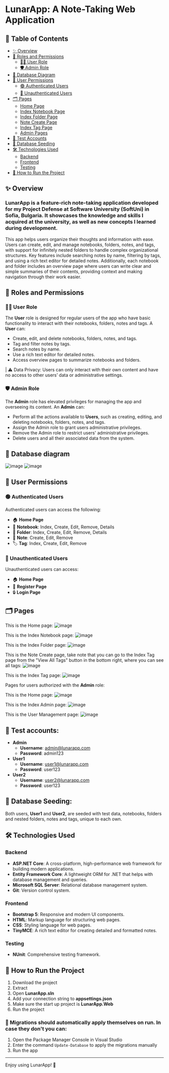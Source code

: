 # LunarApp: A Note-Taking Web Application

## 📑 Table of Contents
- [✨ Overview](#overview)
- [🔧 Roles and Permissions](#roles-and-permissions)
  - [🧑‍💻 User Role](#user-role)
  - [🛡️ Admin Role](#admin-role)
- [💾 Database Diagram](#database-diagram)
- [🧾 User Permissions](#user-permissions)
  - [🟢 Authenticated Users](#authenticated-users)
  - [🔴 Unauthenticated Users](#unauthenticated-users)
- [🗂 Pages](#pages)
  - [Home Page](#home-page)
  - [Index Notebook Page](#index-notebook-page)
  - [Index Folder Page](#index-folder-page)
  - [Note Create Page](#note-create-page)
  - [Index Tag Page](#index-tag-page)
  - [Admin Pages](#admin-pages)
- [🔑 Test Accounts](#test-accounts)
- [🌱 Database Seeding](#database-seeding)
- [🛠️ Technologies Used](#technologies-used)
  - [Backend](#backend)
  - [Frontend](#frontend)
  - [Testing](#testing)
- [🚀 How to Run the Project](#how-to-run-the-project)

## ✨ Overview
### LunarApp is a feature-rich note-taking application developed for my Project Defense at Software University (SoftUni) in Sofia, Bulgaria. It showcases the knowledge and skills I acquired at the university, as well as new concepts I learned during development.
This app helps users organize their thoughts and information with ease. Users can create, edit, and manage notebooks, folders, notes, and tags, with support for infinitely nested folders to handle complex organizational structures. Key features include searching notes by name, filtering by tags, and using a rich text editor for detailed notes. Additionally, each notebook and folder includes an overview page where users can write clear and simple summaries of their contents, providing context and making navigation through their work easier.

## 🔧 Roles and Permissions
### 🧑‍💻 User Role

The **User** role is designed for regular users of the app who have basic functionality to interact with their notebooks, folders, notes and tags. A **User** can:

- Create, edit, and delete notebooks, folders, notes, and tags.
- Tag and filter notes by tags.
- Search notes by name.
- Use a rich text editor for detailed notes.
- Access overview pages to summarize notebooks and folders.

| ⚠️ Data Privacy: Users can only interact with their own content and have no access to other users’ data or administrative settings.

### 🛡️ Admin Role

The **Admin** role has elevated privileges for managing the app and overseeing its content. An **Admin** can:

- Perform all the actions available to **Users**, such as creating, editing, and deleting notebooks, folders, notes, and tags.
- Assign the Admin role to grant users administrative privileges.
- Remove the Admin role to restrict users' administrative privileges.
- Delete users and all their associated data from the system.

## 💾 Database diagram

![image](https://github.com/user-attachments/assets/fe23f24d-4046-4300-893d-08761505b9ab)
![image](https://github.com/user-attachments/assets/29e682fa-f3c4-48ec-8d2f-2504ff55cd18)

## 🧾 User Permissions

### 🟢 Authenticated Users
Authenticated users can access the following:
- 🏠 **Home Page**
- 📔 **Notebook**: Index, Create, Edit, Remove, Details
- 📂 **Folder**: Index, Create, Edit, Remove, Details
- 📝 **Note**: Create, Edit, Remove
- 🏷️ **Tag**: Index, Create, Edit, Remove

### 🔴 Unauthenticated Users
Unauthenticated users can access:
- 🏠 **Home Page**
- 🔐 **Register Page**
- 🔒 **Login Page**


## 🗂 Pages

This is the Home page:
![image](https://github.com/user-attachments/assets/1c7eb8c7-30fc-4745-ba54-b0eca21c90b8)

This is the Index Notebook page:
![image](https://github.com/user-attachments/assets/87c17550-5cde-412f-84e0-2d44aec51dd1)

This is the Index Folder page:
![image](https://github.com/user-attachments/assets/1e61ced0-a15b-436d-a23d-067d38649897)

This is the Note Create page, take note that you can go to the Index Tag page from the "View All Tags" button in the bottom right, where you can see all tags:
![image](https://github.com/user-attachments/assets/475c77ba-7dc9-47af-a873-99a302d62e76)

This is the Index Tag page:
![image](https://github.com/user-attachments/assets/38d654ee-e323-4acf-865d-79da2785735d)

Pages for users authorized with the **Admin** role:

This is the Home page:
![image](https://github.com/user-attachments/assets/40779645-f17b-4ccf-a200-33263de0d963)

This is the Index Admin page:
![image](https://github.com/user-attachments/assets/f74c621c-87a5-4fa0-a4a8-ec344bb7b0d8)

This is the User Management page:
![image](https://github.com/user-attachments/assets/64f2dee6-16d9-40d2-aa6c-8e471317c6af)

## 🔑 Test accounts:
- **Admin**
  - **Username**: admin@lunarapp.com
  - **Password**: admin123
- **User1**
  - **Username**: user1@lunarapp.com
  - **Password**: user123
- **User2**
  - **Username**: user2@lunarapp.com
  - **Password**: user123

## 🌱 Database Seeding:
Both users, **User1** and **User2**, are seeded with test data, notebooks, folders and nested folders, notes and tags, unique to each own.

## 🛠️ Technologies Used

### Backend
- **ASP.NET Core**: A cross-platform, high-performance web framework for building modern applications.
- **Entity Framework Core**: A lightweight ORM for .NET that helps with database management and queries.
- **Microsoft SQL Server**: Relational database management system.
- **Git**: Version control system.
### Frontend
- **Bootstrap 5**: Responsive and modern UI components.
- **HTML**: Markup language for structuring web pages.
- **CSS**: Styling language for web pages.
- **TinyMCE**: A rich text editor for creating detailed and formatted notes.
### Testing
- **NUnit**: Comprehensive testing framework.

## 🚀 How to Run the Project
1. Download the project
2. Extract
3. Open **LunarApp.sln**
4. Add your connection string to **appsettings.json**
5. Make sure the start up project is **LunarApp.Web**
6. Run the project

### 🌟 Migrations should automatically apply themselves on run. In case they don't you can:
1. Open the Package Manager Console in Visual Studio
2. Enter the command ```Update-Database``` to apply the migrations manually
3. Run the app

---

Enjoy using LunarApp! 🌌
